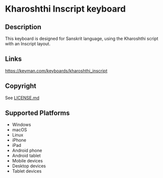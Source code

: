 Kharoshthi Inscript keyboard
==============

Description
-----------
This keyboard is designed for Sanskrit language, using the Kharoshthi script with an Inscript layout.

Links
-----
https://keyman.com/keyboards/kharoshthi_inscript

Copyright
---------
See [LICENSE.md](LICENSE.md)

Supported Platforms
-------------------
 * Windows
 * macOS
 * Linux
 * iPhone
 * iPad
 * Android phone
 * Android tablet
 * Mobile devices
 * Desktop devices
 * Tablet devices

